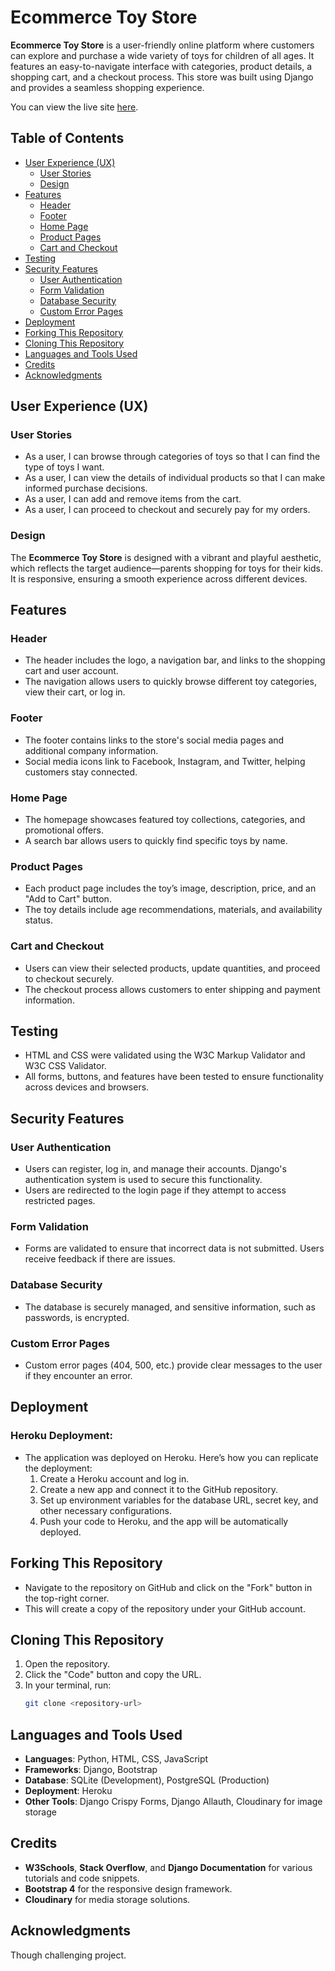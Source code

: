 

# Ecommerce Toy Store

**Ecommerce Toy Store** is a user-friendly online platform where customers can explore and purchase a wide variety of toys for children of all ages. It features an easy-to-navigate interface with categories, product details, a shopping cart, and a checkout process. This store was built using Django and provides a seamless shopping experience.

You can view the live site [here](https://samakinbile.github.io/Ecommerce/).

## Table of Contents
  * [User Experience (UX)](#user-experience-ux)
    + [User Stories](#user-stories)
    + [Design](#design)
  * [Features](#features)
    + [Header](#header)
    + [Footer](#footer)
    + [Home Page](#home-page)
    + [Product Pages](#product-pages)
    + [Cart and Checkout](#cart-and-checkout)
  * [Testing](#testing)
  * [Security Features](#security-features)
    + [User Authentication](#user-authentication)
    + [Form Validation](#form-validation)
    + [Database Security](#database-security)
    + [Custom Error Pages](#custom-error-pages)
  * [Deployment](#deployment)
  * [Forking This Repository](#forking-this-repository)
  * [Cloning This Repository](#cloning-this-repository)
  * [Languages and Tools Used](#languages-and-tools-used)
  * [Credits](#credits)
  * [Acknowledgments](#acknowledgments)

## User Experience (UX)

### User Stories
- As a user, I can browse through categories of toys so that I can find the type of toys I want.
- As a user, I can view the details of individual products so that I can make informed purchase decisions.
- As a user, I can add and remove items from the cart.
- As a user, I can proceed to checkout and securely pay for my orders.

### Design
The **Ecommerce Toy Store** is designed with a vibrant and playful aesthetic, which reflects the target audience—parents shopping for toys for their kids. It is responsive, ensuring a smooth experience across different devices.

## Features

### Header
- The header includes the logo, a navigation bar, and links to the shopping cart and user account. 
- The navigation allows users to quickly browse different toy categories, view their cart, or log in.

### Footer
- The footer contains links to the store's social media pages and additional company information.
- Social media icons link to Facebook, Instagram, and Twitter, helping customers stay connected.

### Home Page
- The homepage showcases featured toy collections, categories, and promotional offers.
- A search bar allows users to quickly find specific toys by name.

### Product Pages
- Each product page includes the toy’s image, description, price, and an "Add to Cart" button.
- The toy details include age recommendations, materials, and availability status.

### Cart and Checkout
- Users can view their selected products, update quantities, and proceed to checkout securely.
- The checkout process allows customers to enter shipping and payment information.

## Testing
- HTML and CSS were validated using the W3C Markup Validator and W3C CSS Validator.
- All forms, buttons, and features have been tested to ensure functionality across devices and browsers.

## Security Features

### User Authentication
- Users can register, log in, and manage their accounts. Django's authentication system is used to secure this functionality.
- Users are redirected to the login page if they attempt to access restricted pages.

### Form Validation
- Forms are validated to ensure that incorrect data is not submitted. Users receive feedback if there are issues.

### Database Security
- The database is securely managed, and sensitive information, such as passwords, is encrypted.

### Custom Error Pages
- Custom error pages (404, 500, etc.) provide clear messages to the user if they encounter an error.

## Deployment

### Heroku Deployment:
- The application was deployed on Heroku. Here’s how you can replicate the deployment:
  1. Create a Heroku account and log in.
  2. Create a new app and connect it to the GitHub repository.
  3. Set up environment variables for the database URL, secret key, and other necessary configurations.
  4. Push your code to Heroku, and the app will be automatically deployed.

## Forking This Repository
- Navigate to the repository on GitHub and click on the "Fork" button in the top-right corner.
- This will create a copy of the repository under your GitHub account.

## Cloning This Repository
1. Open the repository.
2. Click the "Code" button and copy the URL.
3. In your terminal, run:
    ```bash
    git clone <repository-url>
    ```

## Languages and Tools Used
- **Languages**: Python, HTML, CSS, JavaScript
- **Frameworks**: Django, Bootstrap
- **Database**: SQLite (Development), PostgreSQL (Production)
- **Deployment**: Heroku
- **Other Tools**: Django Crispy Forms, Django Allauth, Cloudinary for image storage

## Credits
- **W3Schools**, **Stack Overflow**, and **Django Documentation** for various tutorials and code snippets.
- **Bootstrap 4** for the responsive design framework.
- **Cloudinary** for media storage solutions.

## Acknowledgments
Though challenging project.